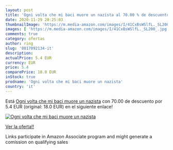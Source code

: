 ```yaml
---
layout: post
title: 'Ogni volta che mi baci muore un nazista al 70.00 % de descuento'
date: 2020-11-29 20:25:03
thumbnailImage: 'https://m.media-amazon.com/images/I/41CxBsWSlfL._SL200_.jpg'
images: [ 'https://m.media-amazon.com/images/I/41CxBsWSlfL._SL200_.jpg' ]
comments: true
category: ofertas
author: ring
slug: '8817092134-it'
description:
actualPrice: 5.4 EUR
currency: EUR
price: 5.4
comparePrice: 18.0 EUR
inStock: true
prodname: 'Ogni volta che mi baci muore un nazista'
country: 'it'
---
```


Está [Ogni volta che mi baci muore un nazista](https://www.amazon.it/dp/8817092134/?tag=tolees00-21) con 70.00 de descuento por 5.4 EUR (original: 18.0 EUR) en el siguiente enlace!

[![Ogni volta che mi baci muore un nazista](https://m.media-amazon.com/images/I/41CxBsWSlfL._SL200_.jpg)](https://www.amazon.it/dp/8817092134/?tag=tolees00-21)

[Ver la oferta!!](https://www.amazon.it/dp/8817092134/?tag=tolees00-21)

Links participate in Amazon Associate program and might generate a comission on qualifying sales


